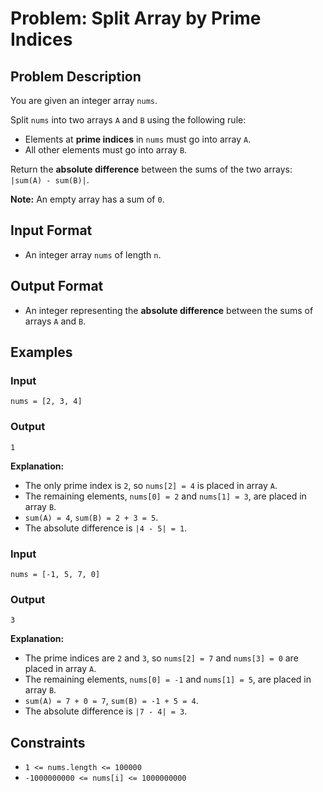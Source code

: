 
# Problem: Split Array by Prime Indices

## Problem Description
You are given an integer array `nums`.

Split `nums` into two arrays `A` and `B` using the following rule:
- Elements at **prime indices** in `nums` must go into array `A`.
- All other elements must go into array `B`.

Return the **absolute difference** between the sums of the two arrays: `|sum(A) - sum(B)|`.

**Note:** An empty array has a sum of `0`.

## Input Format
- An integer array `nums` of length `n`.

## Output Format
- An integer representing the **absolute difference** between the sums of arrays `A` and `B`.

## Examples

### Input
`nums = [2, 3, 4]`<br/>

### Output
`1`<br/>

**Explanation:**
- The only prime index is `2`, so `nums[2] = 4` is placed in array `A`.
- The remaining elements, `nums[0] = 2` and `nums[1] = 3`, are placed in array `B`.
- `sum(A) = 4`, `sum(B) = 2 + 3 = 5`.
- The absolute difference is `|4 - 5| = 1`.

### Input
`nums = [-1, 5, 7, 0]`<br/>

### Output
`3`<br/>

**Explanation:**
- The prime indices are `2` and `3`, so `nums[2] = 7` and `nums[3] = 0` are placed in array `A`.
- The remaining elements, `nums[0] = -1` and `nums[1] = 5`, are placed in array `B`.
- `sum(A) = 7 + 0 = 7`, `sum(B) = -1 + 5 = 4`.
- The absolute difference is `|7 - 4| = 3`.

## Constraints
- `1 <= nums.length <= 100000`
- `-1000000000 <= nums[i] <= 1000000000`

